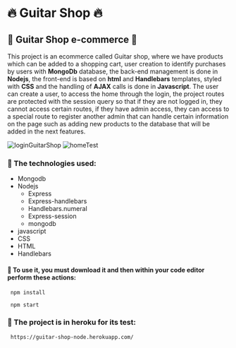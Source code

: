 # :fire: Guitar Shop :fire:

## :bookmark: Guitar Shop e-commerce :bookmark:

This project is an ecommerce called Guitar shop, where we have products which can be added to a shopping cart, user creation to identify purchases by users with **MongoDb** database, the back-end management is done in **Nodejs**, the front-end is based on **html** and **Handlebars** templates, styled with **CSS** and the handling of **AJAX** calls is done in **Javascript**. The user can create a user, to access the home through the login, the project routes are protected with the session query so that if they are not logged in, they cannot access certain routes, if they have admin access, they can access to a special route to register another admin that can handle certain information on the page such as adding new products to the database that will be added in the next features.

![loginGuitarShop](https://user-images.githubusercontent.com/21323980/124660449-96aa8280-de7c-11eb-89e9-30749eb20870.png)
![homeTest](https://user-images.githubusercontent.com/21323980/124661026-5a2b5680-de7d-11eb-8c1a-abd778b3714e.png)

### :wrench: The technologies used:
- Mongodb
- Nodejs
  - Express
  - Express-handlebars
  - Handlebars.numeral
  - Express-session
  - mongodb
- javascript 
- CSS 
- HTML 
- Handlebars

#### :construction_worker: To use it, you must download it and then within your code editor perform these actions:
```
 npm install
```
```
 npm start
```



### :rocket: The project is in heroku for its test:
```
 https://guitar-shop-node.herokuapp.com/
```
